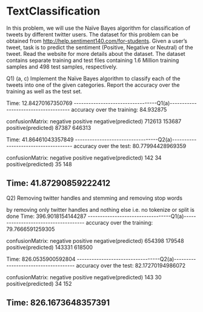 # TextClassification
In this problem, we will use the Naı̈ve Bayes algorithm for classification of tweets by different twitter users.
The dataset for this problem can be obtained from http://help.sentiment140.com/for-students. Given a user’s tweet, task is to predict
the sentiment (Positive, Negative or Neutral) of the tweet. Read the website for more details about the
dataset. The dataset contains separate training and test files containing 1.6 Million training samples and
498 test samples, respectively.

Q1) (a, c) Implement the Naı̈ve Bayes algorithm to classify each of the tweets into one of the given
categories. Report the accuracy over the training as well as the test set.

Time:	 12.84270167350769
----------------------------------Q1(a)-------------------------------------
accuracy over the training:  84.932875

confusionMatrix:	 negative 	 positive
negative(predicted)	 712613 	 153687
positive(predicted)	 87387 	 646313

Time:	 41.86461043357849
----------------------------------Q2(a)-------------------------------------
accuracy over the test:  80.77994428969359

confusionMatrix:	 negative 	 positive
negative(predicted)	 142 		 34
positive(predicted)	 35 		 148

Time:	 41.87290859222412
----------------------------------

Q2) Removing twitter handles and stemming and removing stop words

by removing only twitter handles and nothing else i.e. no tokenize or split is done 
Time:	 396.9018154144287
----------------------------------Q1(a)-------------------------------------
accuracy over the training:  79.7666591259305

confusionMatrix:	 negative 	 positive
negative(predicted)	 654398 	 179548
positive(predicted)	 143331 	 618500

Time:	 826.0535900592804
----------------------------------Q2(a)-------------------------------------
accuracy over the test:  82.17270194986072

confusionMatrix:	 negative 	 positive
negative(predicted)	 143 		 30
positive(predicted)	 34 		 152

Time:	 826.1673648357391
----------------------------------

